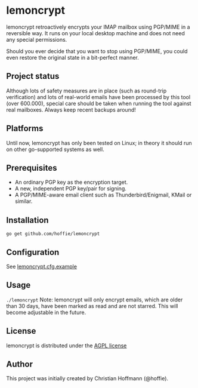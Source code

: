 # lemoncrypt
lemoncrypt retroactively encrypts your IMAP mailbox using PGP/MIME in a reversible way.
It runs on your local desktop machine and does not need any special permissions.

Should you ever decide that you want to stop using PGP/MIME, you could even restore the original state
in a bit-perfect manner.

## Project status
Although lots of safety measures are in place (such as round-trip verification) and lots of real-world emails have
been processed by this tool (over 600.000), special care should be taken when running the tool against real mailboxes.
Always keep recent backups around!

## Platforms
Until now, lemoncrypt has only been tested on Linux; in theory it should run on other go-supported systems as well.

## Prerequisites
- An ordinary PGP key as the encryption target.
- A new, independent PGP key/pair for signing.
- A PGP/MIME-aware email client such as Thunderbird/Enigmail, KMail or similar.

## Installation
`go get github.com/hoffie/lemoncrypt`

## Configuration
See [lemoncrypt.cfg.example](lemoncrypt.cfg.example)

## Usage
`./lemoncrypt`
Note: lemoncrypt will only encrypt emails, which are older than 30 days, have been marked as read and are not starred.
This will become adjustable in the future.

## License
lemoncrypt is distributed under the [AGPL license](LICENSE.AGPL)

## Author
This project was initially created by Christian Hoffmann (@hoffie).
